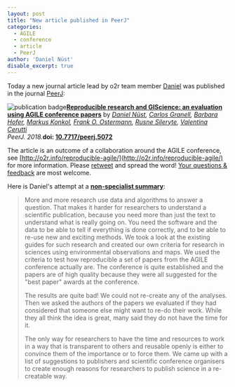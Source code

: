 ```yaml
---
layout: post
title: "New article published in PeerJ"
categories:
  - AGILE
  - conference
  - article
  - PeerJ
author: 'Daniel Nüst'
disable_excerpt: true
---
```


Today a new journal article lead by o2r team member [Daniel](https://nordholmen.net/) was published in the journal [PeerJ](https://peerj.com/):

<img src="https://img.shields.io/badge/article-peer--reviewed-brightgreen.svg" alt="publication badge" class="publicationBadge"><strong><a href="https://doi.org/10.7717/peerj.5072" title="CRIS entry of publication">Reproducible research and GIScience: an evaluation using AGILE conference papers</a></strong> by <i>[Daniel Nüst](https://orcid.org/0000-0002-0024-5046), [Carlos Granell](https://orcid.org/0000-0003-1004-9695), [Barbara Hofer](https://orcid.org/0000-0001-7078-3766), [Markus Konkol](https://orcid.org/0000-0001-6651-0976), [Frank O. Ostermann](https://orcid.org/0000-0002-9317-8291), [Rusne Sileryte](https://orcid.org/0000-0002-8245-3016), [Valentina Cerutti](https://orcid.org/0000-0002-9612-1581)</i>
<br>
<i class="editor">PeerJ. 2018.</i><strong>doi:&nbsp;<a href="https://doi.org/10.7717/peerj.5072">10.7717/peerj.5072</a></strong>

The article is an outcome of a collaboration around the AGILE conference, see [http://o2r.info/reproducible-agile/](http://o2r.info/reproducible-agile/) for more information.
Please [retweet](https://twitter.com/f_ostermann/status/1017673264334766080) and spread the word!
[Your questions & feedback](https://peerj.com/articles/5072/#questions) are most welcome.

Here is Daniel's attempt at a **[non-specialist summary](https://twitter.com/Protohedgehog/status/949315968903376896)**:

> More and more research use data and algorithms to answer a question.
> That makes it harder for researchers to understand a scientific publication, because you need more than just the text to understand what is really going on.
> You need the software and the data to be able to tell if everything is done correctly, and to be able to re-use new and exciting methods.
> We took a look at the existing guides for such research and created our own criteria for research in sciences using environmental observations and maps.
> We used the criteria to test how reproducible a set of papers from the AGILE conference actually are.
> The conference is quite established and the papers are of high quality because they were all suggested for the "best paper" awards at the conference.
>
> The results are quite bad!
> We could not re-create any of the analyses.
> Then we asked the authors of the papers we evaluated if they had considered that someone else might want to re-do their work.
> While they all think the idea is great, many said they do not have the time for it.
>
> The only way for researchers to have the time and resources to work in a way that is transparent to others and reusable openly is either to convince them of the importance or to force them.
> We came up with a list of suggestions to publishers and scientific conference organisers to create enough reasons for researchers to publish science in a re-creatable way.
